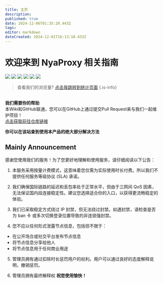 ```yaml
---
title: 主页
description: 
published: true
date: 2024-12-06T01:35:20.443Z
tags: 
editor: markdown
dateCreated: 2024-12-01T16:13:10.433Z
---
```


# 欢迎来到 NyaProxy 相关指南

![](https://img.shields.io/github/commit-activity/t/Michaelwucoc/nyaproxy-wiki?style=for-the-badge) ![](https://img.shields.io/github/last-commit/Michaelwucoc/nyaproxy-wiki?style=for-the-badge) ![](https://img.shields.io/github/directory-file-count/Michaelwucoc/nyaproxy-wiki?style=for-the-badge&labelColor=%237079f8&color=grey) ![](https://img.shields.io/badge/Fisunia_Faint-pink?style=for-the-badge&label=Writer) ![](https://img.shields.io/badge/juice-orange?style=for-the-badge&label=Writer) ![](https://img.shields.io/badge/Server%20By%20-%20milk-blue?style=for-the-badge) 

> 查看我们的浏览量? [点击我跳转到统计页面](https://stat.hongrun.ink/share/nedZYL1cu8QcpbeY/wiki.milkawa.xyz)
{.is-info}

<br>
<div class="info-box">
    <i class="fa-solid fa-wrench icon"></i> <!-- 使用扳手图标 -->
    <div class="content">
        <strong>我们需要你的帮助</strong><br>
        本Wiki和GitHub联通，您可以在GitHub上通过提交Pull Request来与我们一起维护项目！<br>
        <a href="https://github.com/Michaelwucoc/nyaproxy-wiki">点击获取前往仓库链接</a>
    </div>
</div>

**你可以在该站查到使用本产品的绝大部分解决方法**

## Mainly Announcement
感谢您使用我们的服务！为了您更好地理解和使用服务，请仔细阅读以下公告：

1. 本服务采用按量计费模式，这意味着您仅需为实际使用时长付费。所以我们不提供任何服务等级协议 (SLA) 承诺。

2. 我们确保国际链路的延迟和丢包率处于正常水平，但由于三网间 QoS 因素，无法保证国内段连接稳定性。建议您选择适合你的入口，以获得更流畅稳定的体验。

3. 我们已采取稳定方式绕过 IP 封禁，但无法绕过封禁。如遇封禁，请检查是否为 ban 卡 或多次切换登录位置导致的非连锁强封禁。


4. 您不应以任何形式泄露节点信息，包括但不限于：

- 在公开场合或社交平台发布节点信息
- 将节点信息分享给他人
- 将节点信息用于任何商业用途

5. 管理员拥有通过扣除时长惩罚用户的权利。用户可以通过良好的态度解释说明，撤销惩罚。

6. 管理员拥有最终解释权
**祝您使用愉快！**
